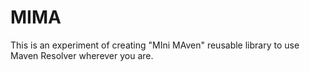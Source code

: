 # MIMA

This is an experiment of creating "MIni MAven" reusable library to use Maven Resolver wherever you are.